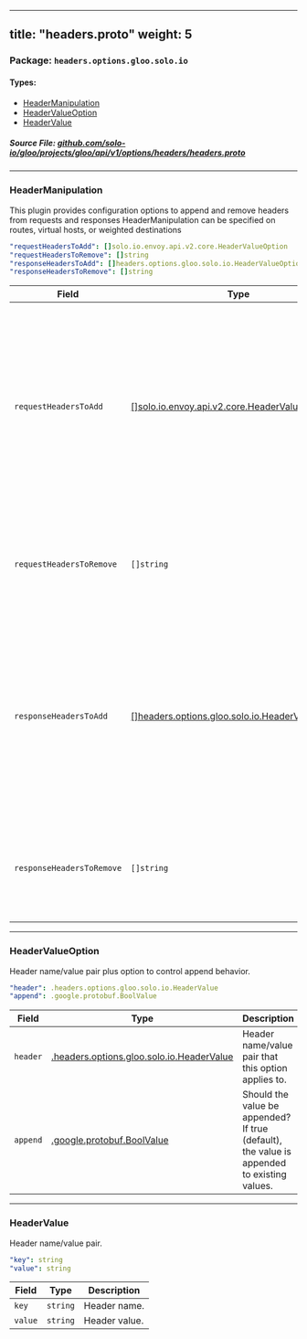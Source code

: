
---
title: "headers.proto"
weight: 5
---

<!-- Code generated by solo-kit. DO NOT EDIT. -->


### Package: `headers.options.gloo.solo.io` 
#### Types:


- [HeaderManipulation](#headermanipulation)
- [HeaderValueOption](#headervalueoption)
- [HeaderValue](#headervalue)
  



##### Source File: [github.com/solo-io/gloo/projects/gloo/api/v1/options/headers/headers.proto](https://github.com/solo-io/gloo/blob/main/projects/gloo/api/v1/options/headers/headers.proto)





---
### HeaderManipulation

 
This plugin provides configuration options to append and remove headers from
requests and responses
HeaderManipulation can be specified on routes, virtual hosts, or weighted destinations

```yaml
"requestHeadersToAdd": []solo.io.envoy.api.v2.core.HeaderValueOption
"requestHeadersToRemove": []string
"responseHeadersToAdd": []headers.options.gloo.solo.io.HeaderValueOption
"responseHeadersToRemove": []string

```

| Field | Type | Description |
| ----- | ---- | ----------- | 
| `requestHeadersToAdd` | [[]solo.io.envoy.api.v2.core.HeaderValueOption](../../../../../../../../solo-kit/api/external/envoy/api/v2/core/base.proto.sk/#headervalueoption) | Specifies a list of HTTP headers that should be added to each request handled by this route or virtual host. For more information, including details on header value syntax, see the [Envoy documentation](https://www.envoyproxy.io/docs/envoy/latest/configuration/http_conn_man/headers#config-http-conn-man-headers-custom-request-headers) . |
| `requestHeadersToRemove` | `[]string` | Specifies a list of HTTP headers that should be removed from each request handled by this route or virtual host. |
| `responseHeadersToAdd` | [[]headers.options.gloo.solo.io.HeaderValueOption](../headers.proto.sk/#headervalueoption) | Specifies a list of HTTP headers that should be added to each response handled by this route or host. For more information, including details on header value syntax, see the [Envoy documentation](https://www.envoyproxy.io/docs/envoy/latest/configuration/http_conn_man/headers#config-http-conn-man-headers-custom-request-headers) . |
| `responseHeadersToRemove` | `[]string` | Specifies a list of HTTP headers that should be removed from each response handled by this route or virtual host. |




---
### HeaderValueOption

 
Header name/value pair plus option to control append behavior.

```yaml
"header": .headers.options.gloo.solo.io.HeaderValue
"append": .google.protobuf.BoolValue

```

| Field | Type | Description |
| ----- | ---- | ----------- | 
| `header` | [.headers.options.gloo.solo.io.HeaderValue](../headers.proto.sk/#headervalue) | Header name/value pair that this option applies to. |
| `append` | [.google.protobuf.BoolValue](https://developers.google.com/protocol-buffers/docs/reference/csharp/class/google/protobuf/well-known-types/bool-value) | Should the value be appended? If true (default), the value is appended to existing values. |




---
### HeaderValue

 
Header name/value pair.

```yaml
"key": string
"value": string

```

| Field | Type | Description |
| ----- | ---- | ----------- | 
| `key` | `string` | Header name. |
| `value` | `string` | Header value. |





<!-- Start of HubSpot Embed Code -->
<script type="text/javascript" id="hs-script-loader" async defer src="//js.hs-scripts.com/5130874.js"></script>
<!-- End of HubSpot Embed Code -->
